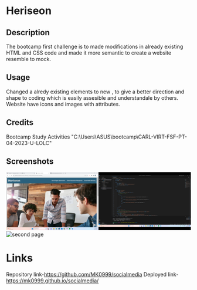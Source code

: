 # Heriseon
## Description

The bootcamp first challenge is to made modifications in already existing  HTML and CSS code  and made it more semantic to create a website resemble to mock.

## Usage

Changed a alredy existing elements to new , to give a better direction and shape to coding which is easily assesible and understandale by others. Website have icons and images with attributes.

## Credits
Bootcamp Study Activities
"C:\Users\ASUS\bootcamp\CARL-VIRT-FSF-PT-04-2023-U-LOLC"

## Screenshots
![main page](https://github.com/MK0999/socialmedia/blob/main/assests/screenshots/Screenshot%20(73).png)
![second page]()

# Links
Repository link-https://github.com/MK0999/socialmedia
Deployed link-  https://mk0999.github.io/socialmedia/

